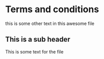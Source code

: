 Terms and conditions
====================

this is some other text in this awesome file

This is a sub header
--------------------

This is some text for the file
